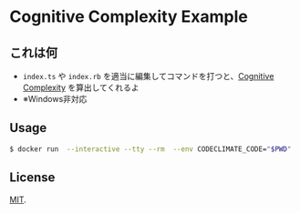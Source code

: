 # Cognitive Complexity Example

## これは何
- `index.ts` や `index.rb` を適当に編集してコマンドを打つと、[Cognitive Complexity](https://docs.codeclimate.com/docs/cognitive-complexity) を算出してくれるよ
- ※Windows非対応

## Usage

```bash
$ docker run  --interactive --tty --rm  --env CODECLIMATE_CODE="$PWD"  --volume "$PWD":/code  --volume /var/run/docker.sock:/var/run/docker.sock  --volume /tmp/cc:/tmp/cc  codeclimate/codeclimate analyze ./
```

## License
[MIT](LICENSE).
